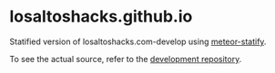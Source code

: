# losaltoshacks.github.io
Statified version of losaltoshacks.com-develop using [meteor-statify](https://github.com/Danappelxx/meteor-statify).

To see the actual source, refer to the [development repository](https://github.com/losaltoshacks/losaltoshacks.com-develop).
